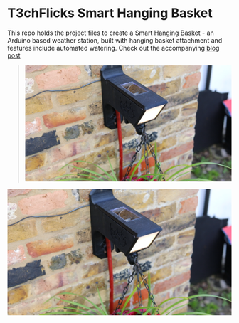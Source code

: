 # T3chFlicks Smart Hanging Basket

This repo holds the project files to create a Smart Hanging Basket - an Arduino based weather station, built with hanging basket attachment and features include automated watering.
Check out the accompanying [blog post](https://www.instructables.com/Smart-Hanging-Basket/)

> ![](./teaser.png)


[![Everything Is AWESOME](./teaser.png)](https://www.youtube.com/watch?v=LnUSYzTdc5s&t=12 "Everything Is AWESOME")
